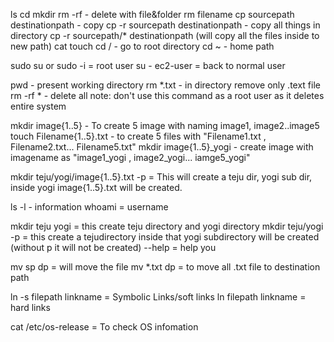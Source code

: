 ls
cd
mkdir 
rm -rf - delete with file&folder
rm filename
cp sourcepath destinationpath - copy 
cp -r sourcepath destinationpath - copy all things in directory
cp -r sourcepath/* destinationpath (will copy all the files inside to new path)
cat 
touch
cd / - go to root directory
cd ~ - home path

sudo su or sudo -i = root user
su - ec2-user = back to normal user

pwd - present working directory
rm *.txt - in directory remove only .text file
rm -rf * - delete all note: don't use this command as a root user as it deletes entire system

mkdir image{1..5} - To create 5 image with naming image1, image2..image5
touch Filename{1..5}.txt - to create 5 files with "Filename1.txt , Filename2.txt... Filename5.txt"
mkdir image{1..5}_yogi - create image with imagename as "image1_yogi , image2_yogi... iamge5_yogi"

mkdir teju/yogi/image{1..5}.txt -p = This will create a teju dir, yogi sub dir, inside yogi image{1..5}.txt will be created.

ls -l - information 
whoami = username


mkdir teju yogi = this create teju directory and yogi directory
mkdir teju/yogi -p = this create a tejudirectory inside that yogi subdirectory will be created (without p it will not be created)
--help = help you

mv sp dp = will move the file
mv *.txt dp = to move all .txt file to destination path

ln -s filepath linkname = Symbolic Links/soft links
ln filepath linkname = hard links

cat /etc/os-release = To check OS infomation 


